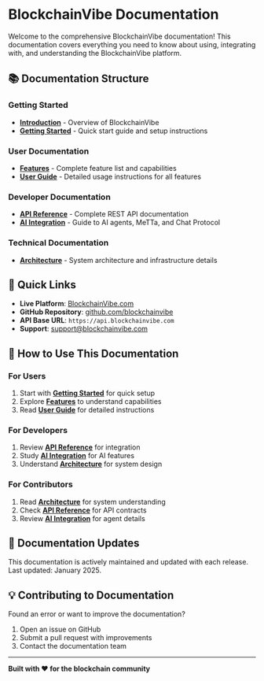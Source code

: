 # BlockchainVibe Documentation

Welcome to the comprehensive BlockchainVibe documentation! This documentation covers everything you need to know about using, integrating with, and understanding the BlockchainVibe platform.

## 📚 Documentation Structure

### Getting Started
- **[Introduction](./index.md)** - Overview of BlockchainVibe
- **[Getting Started](./getting-started.md)** - Quick start guide and setup instructions

### User Documentation
- **[Features](./features.md)** - Complete feature list and capabilities
- **[User Guide](./user-guide.md)** - Detailed usage instructions for all features

### Developer Documentation
- **[API Reference](./api-reference.md)** - Complete REST API documentation
- **[AI Integration](./ai-integration.md)** - Guide to AI agents, MeTTa, and Chat Protocol

### Technical Documentation
- **[Architecture](./architecture.md)** - System architecture and infrastructure details

## 🚀 Quick Links

- **Live Platform**: [BlockchainVibe.com](https://blockchainvibe.com)
- **GitHub Repository**: [github.com/blockchainvibe](https://github.com/blockchainvibe)
- **API Base URL**: `https://api.blockchainvibe.com`
- **Support**: [support@blockchainvibe.com](mailto:support@blockchainvibe.com)

## 📖 How to Use This Documentation

### For Users

1. Start with **[Getting Started](./getting-started.md)** for quick setup
2. Explore **[Features](./features.md)** to understand capabilities
3. Read **[User Guide](./user-guide.md)** for detailed instructions

### For Developers

1. Review **[API Reference](./api-reference.md)** for integration
2. Study **[AI Integration](./ai-integration.md)** for AI features
3. Understand **[Architecture](./architecture.md)** for system design

### For Contributors

1. Read **[Architecture](./architecture.md)** for system understanding
2. Check **[API Reference](./api-reference.md)** for API contracts
3. Review **[AI Integration](./ai-integration.md)** for agent details

## 🔄 Documentation Updates

This documentation is actively maintained and updated with each release. Last updated: January 2025.

## 💡 Contributing to Documentation

Found an error or want to improve the documentation?

1. Open an issue on GitHub
2. Submit a pull request with improvements
3. Contact the documentation team

---

**Built with ❤️ for the blockchain community**

